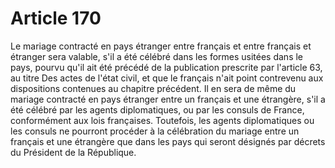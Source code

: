 # Article 170

Le mariage contracté en pays étranger entre français et entre français et étranger sera valable, s'il a été célébré dans les formes usitées dans le pays, pourvu qu'il ait été précédé de la publication prescrite par l'article 63, au titre Des actes de l'état civil, et que le français n'ait point contrevenu aux dispositions contenues au chapitre précédent.   Il en sera de même du mariage contracté en pays étranger entre un français et une étrangère, s'il a été célébré par les agents diplomatiques, ou par les consuls de France, conformément aux lois françaises.   Toutefois, les agents diplomatiques ou les consuls ne pourront procéder à la célébration du mariage entre un français et une étrangère que dans les pays qui seront désignés par décrets du Président de la République.